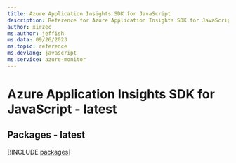 ```yaml
---
title: Azure Application Insights SDK for JavaScript
description: Reference for Azure Application Insights SDK for JavaScript
author: xirzec
ms.author: jeffish
ms.data: 09/26/2023
ms.topic: reference
ms.devlang: javascript
ms.service: azure-monitor
---
```

# Azure Application Insights SDK for JavaScript - latest
## Packages - latest
[!INCLUDE [packages](application-insights-index.md)]